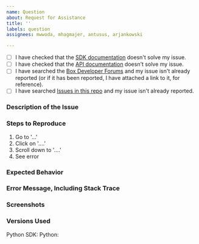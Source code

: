 ```yaml
---
name: Question
about: Request for Assistance
title: ''
labels: question
assignees: mwwoda, mhagmajer, antusus, arjankowski

---
```


- [ ] I have checked that the [SDK documentation][sdk-docs] doesn't solve my issue.
- [ ] I have checked that the [API documentation][api-docs] doesn't solve my issue.
- [ ] I have searched the [Box Developer Forums][dev-forums] and my issue isn't already reported (or if it has been reported, I have attached a link to it, for reference).
- [ ] I have searched [Issues in this repo][github-repo] and my issue isn't already reported.

### Description of the Issue
<!-- Replace this text with a description of what problem you're having. -->
<!-- Please include as much detail as possible to help us troubleshoot! -->
<!-- If it isn't obvious, please include how the behavior you expect differs from what actually happened. -->
<!-- This is really important so we know how to start troubleshooting your issue. -->

### Steps to Reproduce
<!-- Please include detailed steps to reproduce the issue you're seeing, if possible. -->
<!-- If you don't have a reproducible error, please make sure that you give us as much detail -->
<!-- as you can about what your application was doing when the error occurred. -->
<!-- Good steps to reproduce the problem help speed up debugging for us and gets your issue resolved sooner! -->
1. Go to '...'
2. Click on '....'
3. Scroll down to '....'
4. See error

### Expected Behavior
<!-- What did you expect to happen? -->

### Error Message, Including Stack Trace
<!-- Share the full error output you're seeing, if applicable. -->
<!-- Please include the full stack trace to help us identify where the error is happening. -->

### Screenshots
<!-- If applicable, add screenshots to help explain your problem. -->

### Versions Used
Python SDK: <!-- Replace with the version of the Python SDK you're using. -->
Python: <!-- Replace with the version of Python your application is running on. -->

[sdk-docs]: ./doc
[api-docs]: https://developer.box.com/docs
[dev-forums]: https://community.box.com/t5/Platform-and-Development-Forum/bd-p/DeveloperForum
[github-repo]: https://github.com/box/box-java-sdk/search?type=Issues
